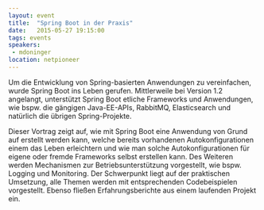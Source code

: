 ```yaml
---
layout: event
title:  "Spring Boot in der Praxis"
date:   2015-05-27 19:15:00
tags: events
speakers:
 - mdoninger
location: netpioneer
---
```


Um die Entwicklung von Spring-basierten Anwendungen zu vereinfachen, wurde Spring Boot ins Leben gerufen. Mittlerweile bei Version 1.2 angelangt, unterstützt Spring Boot etliche Frameworks und Anwendungen, wie bspw. die gängigen Java-EE-APIs, RabbitMQ, Elasticsearch und natürlich die übrigen Spring-Projekte.

Dieser Vortrag zeigt auf, wie mit Spring Boot eine Anwendung von Grund auf erstellt werden kann, welche bereits vorhandenen Autokonfigurationen einem das Leben erleichtern und wie man solche Autokonfigurationen für eigene oder fremde Frameworks selbst erstellen kann. Des Weiteren werden Mechanismen zur Betriebsunterstützung vorgestellt, wie bspw. Logging und Monitoring. Der Schwerpunkt liegt auf der praktischen Umsetzung, alle Themen werden mit entsprechenden Codebeispielen vorgestellt. Ebenso fließen Erfahrungsberichte aus einem laufenden Projekt ein.